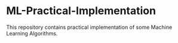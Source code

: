 # ML-Practical-Implementation
This repository contains practical implementation of some Machine Learning Algorithms.
